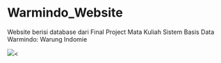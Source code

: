 # Warmindo_Website
Website berisi database dari Final Project Mata Kuliah Sistem Basis Data Warmindo: Warung Indomie

<img src="https://im5.ezgif.com/tmp/ezgif-5-46e38432d7.gif"><
